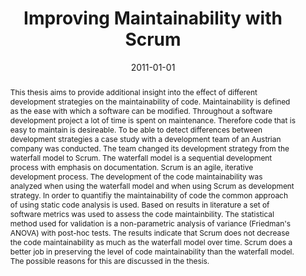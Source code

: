 ---
abstract: This thesis aims to provide additional insight into the effect of different
  development strategies on the maintainability of code. Maintainability is defined
  as the ease with which a software can be modified. Throughout a software development
  project a lot of time is spent on maintenance. Therefore code that is easy to maintain
  is desireable. To be able to detect differences between development strategies a
  case study with a development team of an Austrian company was conducted. The team
  changed its development strategy from the waterfall model to Scrum. The waterfall
  model is a sequential development process with emphasis on documentation. Scrum
  is an agile, iterative development process. The development of the code maintainability
  was analyzed when using the waterfall model and when using Scrum as development
  strategy. In order to quantifiy the maintainability of code the common approach
  of using static code analysis is used. Based on results in literature a set of software
  metrics was used to assess the code maintainbility. The statistical method used
  for validation is a non-parametric analysis of variance (Friedman's ANOVA) with
  post-hoc tests. The results indicate that Scrum does not decrease the code maintainability
  as much as the waterfall model over time. Scrum does a better job in preserving
  the level of code maintainability than the waterfall model. The possible reasons
  for this are discussed in the thesis.
authors:
- Dirk Wallerstorfer
date: '2011-01-01'
featured: false
publication_types:
- '7'
publishDate: '2011-01-01'
title: Improving Maintainability with Scrum
url_pdf: ''
---